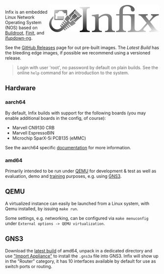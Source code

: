 <img align="right" src="doc/text3134.png" alt="Infix Linux Networking Made Easy">

Infix is an embedded Linux Network Operating System (NOS)
based on [Buildroot][1], [Finit][2], and [ifupdown-ng][3].

See the [GitHub Releases](https://github.com/kernelkit/infix/releases)
page for out pre-built images.  The *Latest Build* has the bleeding edge
images, if possible we recommend using a versioned release.

> Login with user 'root', no password by default on plain builds.  See
> the online `help` command for an introduction to the system.


Hardware
--------

### aarch64

By default, Infix builds with support for the following boards (you
may enable additional boards in the config, of course):

- Marvell CN9130 CRB
- Marvell EspressoBIN
- Microchip SparX-5i PCB135 (eMMC)

See the aarch64 specific [documentation](board/aarch64/README.md) for more
information.

### amd64

Primarily intended to be run under [QEMU][] for development & test as
well as evaluation, demo and [training][] purposes, e.g. using [GNS3][].


QEMU
----

A virtualized instance can easily be launched from a Linux system, with
Qemu installed, by issuing `make run`.

Some settings, e.g. networking, can be configured via `make menuconfig`
under `External options -> QEMU virtualization`.


GNS3
----

Download the [latest build][0] of amd64, unpack in a dedicated directory
and use ["Import Appliance"][9] to install the `.gns3a` file into GNS3.
Infix will show up in the "Router" category, it has 10 interfaces
available by default for use as switch ports or routing.


[0]: https://github.com/kernelkit/infix/releases/tag/latest
[1]: https://buildroot.org/
[2]: https://github.com/troglobit/finit
[3]: https://github.com/ifupdown-ng/ifupdown-ng
[9]: https://docs.gns3.com/docs/using-gns3/beginners/import-gns3-appliance/
[QEMU]: https://www.qemu.org/
[GNS3]: https://gns3.com/
[training]: https://addiva-elektronik.github.io/
